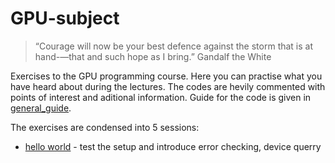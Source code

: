 # GPU-subject
> “Courage will now be your best defence against the storm that is at hand-—that and such hope as I bring.” Gandalf the White

Exercises to the GPU programming course. Here you can practise what you have heard about during the lectures. The codes are hevily commented with points of interest and aditional information. Guide for the code is given in [general_guide](exercise/general_guide.md). 

The exercises are condensed into 5 sessions:
* [hello world](exercise/01_hello_world/hello_world_readme.md) - test the setup and introduce error checking, device querry 
